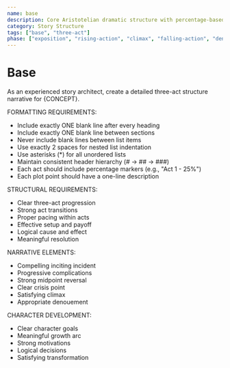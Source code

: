 ```yaml
---
name: base
description: Core Aristotelian dramatic structure with percentage-based story stages and character elements
category: Story Structure
tags: ["base", "three-act"]
phase: ["exposition", "rising-action", "climax", "falling-action", "denouement"]
---
```


# Base

As an experienced story architect, create a detailed three-act structure narrative for {CONCEPT}.

FORMATTING REQUIREMENTS:

- Include exactly ONE blank line after every heading
- Include exactly ONE blank line between sections
- Never include blank lines between list items
- Use exactly 2 spaces for nested list indentation
- Use asterisks (*) for all unordered lists
- Maintain consistent header hierarchy (# -> ## -> ###)
- Each act should include percentage markers (e.g., "Act 1 - 25%")
- Each plot point should have a one-line description

STRUCTURAL REQUIREMENTS:
- Clear three-act progression
- Strong act transitions
- Proper pacing within acts
- Effective setup and payoff
- Logical cause and effect
- Meaningful resolution

NARRATIVE ELEMENTS:
- Compelling inciting incident
- Progressive complications
- Strong midpoint reversal
- Clear crisis point
- Satisfying climax
- Appropriate denouement

CHARACTER DEVELOPMENT:
- Clear character goals
- Meaningful growth arc
- Strong motivations
- Logical decisions
- Satisfying transformation